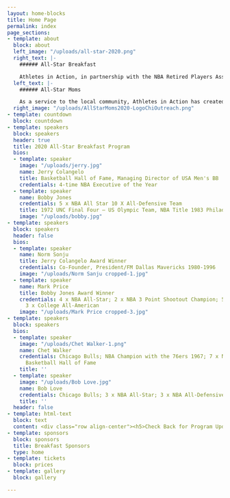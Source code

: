 ```yaml
---
layout: home-blocks
title: Home Page
permalink: index
page_sections:
- template: about
  block: about
  left_image: "/uploads/all-star-2020.png"
  right_text: |-
    ###### All-Star Breakfast

    Athletes in Action, in partnership with the NBA Retired Players Association, will be hosting the 15th Annual All-Star Breakfast on February 15th, 2020, during the NBA All-Star Weekend. This event will celebrate character, leadership and faith and includes the presentation of the Jerry Colangelo and Bobby Jones Awards.
  left_text: |-
    ###### All-Star Moms

    As a service to the local community, Athletes in Action has created The All-Star Moms Champion Outreach, which occurs in conjunction with the All-Star Breakfast. It is designed to champion courageous single moms, by delivering a rare opportunity for support and encouragement with an exclusive All-Star experience. The aim is to encourage these moms to continue strong in the demanding journey of single parenting.
  right_image: "/uploads/AllStarMoms2020-LogoChiOutreach.png"
- template: countdown
  block: countdown
- template: speakers
  block: speakers
  header: true
  title: 2020 All-Star Breakfast Program
  bios:
  - template: speaker
    image: "/uploads/jerry.jpg"
    name: Jerry Colangelo
    title: Basketball Hall of Fame, Managing Director of USA Men's BB
    credentials: 4-time NBA Executive of the Year
  - template: speaker
    name: Bobby Jones
    credentials: 5 x NBA All Star 10 X All-Defensive Team
    title: 1972 UNC Final Four – US Olympic Team, NBA Title 1983 Philadelphia 76ers
    image: "/uploads/bobby.jpg"
- template: speakers
  block: speakers
  header: false
  bios:
  - template: speaker
    name: Norm Sonju
    title: Jerry Colangelo Award Winner
    credentials: Co-Founder, President/FM Dallas Mavericks 1980-1996
    image: "/uploads/Norm Sanju cropped-1.jpg"
  - template: speaker
    name: Mark Price
    title: Bobby Jones Award Winner
    credentials: 4 x NBA All-Star; 2 x NBA 3 Point Shootout Champion; 50-40-90 Club;
      3 x College All-American
    image: "/uploads/Mark Price cropped-3.jpg"
- template: speakers
  block: speakers
  bios:
  - template: speaker
    image: "/uploads/Chet Walker-1.png"
    name: Chet Walker
    credentials: Chicago Bulls; NBA Champion with the 76ers 1967; 7 x NBA All-Star;
      Basketball Hall of Fame
    title: ''
  - template: speaker
    image: "/uploads/Bob Love.jpg"
    name: Bob Love
    credentials: Chicago Bulls; 3 x NBA All-Star; 3 x NBA All-Defensive Team
    title: ''
  header: false
- template: html-text
  block: text
  content: <div class="row align-center"><h5>Check Back for Program Updates</h5></div>
- template: sponsors
  block: sponsors
  title: Breakfast Sponsors
  type: home
- template: tickets
  block: prices
- template: gallery
  block: gallery

---
```

